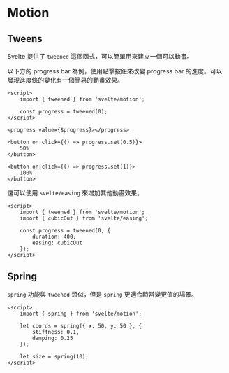# Motion

## Tweens

Svelte 提供了 `tweened` 這個函式，可以簡單用來建立一個可以動畫。

以下方的 progress bar 為例，使用點擊按鈕來改變 progress bar 的進度。可以發現進度條的變化有一個簡易的動畫效果。

```svelte
<script>
    import { tweened } from 'svelte/motion';

    const progress = tweened(0);
</script>

<progress value={$progress}></progress>

<button on:click={() => progress.set(0.5)}>
    50%
</button>

<button on:click={() => progress.set(1)}>
    100%
</button>
```

還可以使用 `svelte/easing` 來增加其他動畫效果。

```svelte
<script>
    import { tweened } from 'svelte/motion';
    import { cubicOut } from 'svelte/easing';

    const progress = tweened(0, {
        duration: 400,
        easing: cubicOut
    });
</script>
```

## Spring

`spring` 功能與 `tweened` 類似，但是 `spring` 更適合時常變更值的場景。

```svelte
<script>
    import { spring } from 'svelte/motion';

    let coords = spring({ x: 50, y: 50 }, {
        stiffness: 0.1,
        damping: 0.25
    });

    let size = spring(10);
</script>
```
